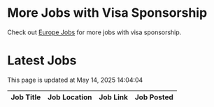 # More Jobs with Visa Sponsorship

Check out [Europe Jobs](https://github.com/sureshparimi/europejobs#latest-jobs) for more jobs with visa sponsorship.

# Latest Jobs

This page is updated at May 14, 2025 14:04:04

| Job Title | Job Location | Job Link | Job Posted |
| --- | --- | --- | --- |

